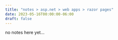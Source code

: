 ```yaml
---
title: "notes > asp.net > web apps > razor pages"
date: 2023-05-16T00:00:00-06:00
draft: false
---
```


no notes here yet...
